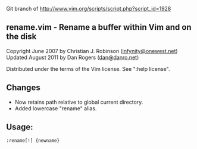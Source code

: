 Git branch of http://www.vim.org/scripts/script.php?script_id=1928

**rename.vim**  -  Rename a buffer within Vim and on the disk
-----------------------------------------------------

Copyright June 2007 by Christian J. Robinson (infynity@onewest.net) 
Updated August 2011 by Dan Rogers (dan@danro.net) 

Distributed under the terms of the Vim license.  See ":help license".

Changes
-------

 * Now retains path relative to global current directory.
 * Added lowercase "rename" alias.

Usage:
------

    :rename[!] {newname}

